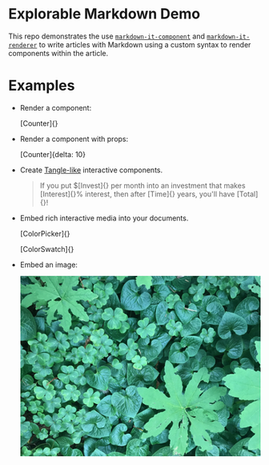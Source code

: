 # Explorable Markdown Demo

This repo demonstrates the use [`markdown-it-component`](https://github.com/ccorcos/markdown-it-component) and [`markdown-it-renderer`](https://github.com/ccorcos/markdown-it-renderer) to write articles with Markdown using a custom syntax to render components within the article.

# Examples

- Render a component:

	[Counter]{}

- Render a component with props:

	[Counter]{delta: 10}

- Create [Tangle-like](http://worrydream.com/Tangle/) interactive components.

	> If you put $[Invest]{} per month into an investment that makes [Interest]{}% interest, then after [Time]{} years, you'll have [Total]{}!

- Embed rich interactive media into your documents.

	[ColorPicker]{}

	[ColorSwatch]{}

- Embed an image:

	![](./static/leaves.jpg)